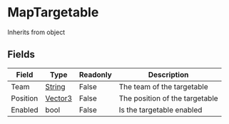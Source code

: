 # MapTargetable
Inherits from object
## Fields
|Field|Type|Readonly|Description|
|---|---|---|---|
|Team|[String](../Static/String.md)|False|The team of the targetable|
|Position|[Vector3](../Static/Vector3.md)|False|The position of the targetable|
|Enabled|bool|False|Is the targetable enabled|
